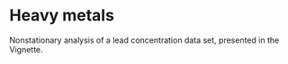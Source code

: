 # Heavy metals

Nonstationary analysis of a lead concentration data set, presented in the Vignette. 
